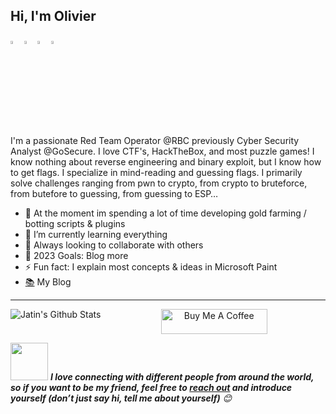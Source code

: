 ## Hi, I'm Olivier

  [<img src="https://img.icons8.com/color/48/000000/twitter.png" width="3.5%"/>](https://twitter.com/olivier_boschko)
  [<img src="https://img.icons8.com/color/48/000000/linkedin.png" width="3.5%"/>](https://www.linkedin.com/in//)
  [<img src="https://img.icons8.com/fluent/48/000000/instagram-new.png" width="3.5%"/>](https://www.instagram.com//)
  <a href="mailto:olivierlaflammeinquiry@gmail.com"> <img src="https://img.icons8.com/fluent/48/000000/gmail.png" width="3.5%"/> </a>
  
I'm a passionate Red Team Operator @RBC previously Cyber Security Analyst @GoSecure. I love CTF's, HackTheBox, and most puzzle games! I know nothing about reverse engineering and binary exploit, but I know how to get flags. I specialize in mind-reading and guessing flags. I primarily solve challenges ranging from pwn to crypto, from crypto to bruteforce, from butefore to guessing, from guessing to ESP…

- 🔭 At the moment im spending a lot of time developing gold farming / botting scripts & plugins
- 🌱 I’m currently learning everything 
- 👯 Always looking to collaborate with others 
- 🥅 2023 Goals: Blog more
- ⚡ Fun fact: I explain most concepts & ideas in Microsoft Paint 
- [📚](https://boschko.ca) My Blog

----

<img align="left" alt="Jatin's Github Stats" src="https://github-readme-stats.vercel.app/api?username=OlivierLaflamme&show_icons=true&hide_border=true" />                   

<p align="center">
<a href="https://www.buymeacoffee.com/Boschko" target="_blank"><img src="https://cdn.buymeacoffee.com/buttons/default-white.png" alt="Buy Me A Coffee" height="40" width="170" ></a>

<!-- Feel free to reach out and introduce yourself :D-->
<img src="https://media.giphy.com/media/LnQjpWaON8nhr21vNW/giphy.gif" width="60"> <em><b>I love connecting with different people from around the world, so if you want to be my friend, feel free to <a href="https://twitter.com/olivier_boschko">reach out</a> and introduce yourself (don’t just say hi, tell me about yourself)</b> 😊 </em>

</p>
